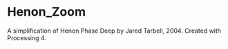 # Henon_Zoom
 A simplification of Henon Phase Deep by Jared Tarbell, 2004. Created with Processing 4.
